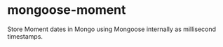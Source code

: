 mongoose-moment
===============

Store Moment dates in Mongo using Mongoose internally as millisecond timestamps.
